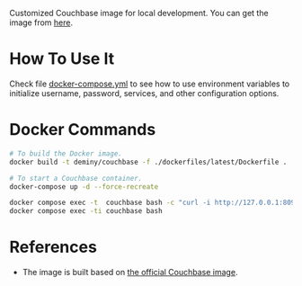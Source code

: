 Customized Couchbase image for local development. You can get the image from [here](https://hub.docker.com/r/deminy/couchbase).

# How To Use It

Check file [docker-compose.yml](https://github.com/deminy/docker-couchbase/blob/master/docker-compose.yml) to see how to
use environment variables to initialize username, password, services, and other configuration options.

# Docker Commands

```bash
# To build the Docker image.
docker build -t deminy/couchbase -f ./dockerfiles/latest/Dockerfile .

# To start a Couchbase container.
docker-compose up -d --force-recreate

docker compose exec -t  couchbase bash -c "curl -i http://127.0.0.1:8091"
docker compose exec -ti couchbase bash
```

# References

* The image is built based on [the official Couchbase image](https://hub.docker.com/_/couchbase).

